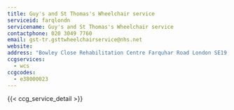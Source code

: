 ```yaml
---
title: Guy's and St Thomas's Wheelchair service
serviceid: farqlondn
servicename: Guy's and St Thomas's Wheelchair service
contactphone: 020 3049 7760
email: gst-tr.gsttwheelchairservice@nhs.net
website: 
address: "Bowley Close Rehabilitation Centre Farquhar Road London SE19 1SZ"
ccgservices:
  - wcs
ccgcodes:
  - e38000023
---
```


{{< ccg_service_detail >}}
